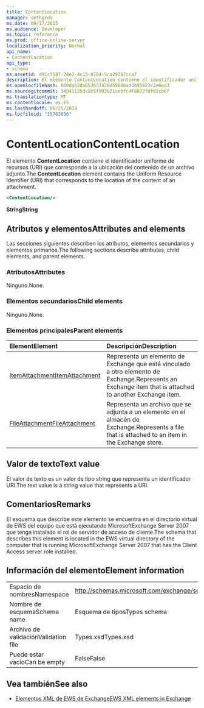 ```yaml
---
title: ContentLocation
manager: sethgros
ms.date: 09/17/2015
ms.audience: Developer
ms.topic: reference
ms.prod: office-online-server
localization_priority: Normal
api_name:
- ContentLocation
api_type:
- schema
ms.assetid: d91cf587-24e3-4c13-8784-5ca29787cca7
description: El elemento ContentLocation contiene el identificador uniforme de recursos (URI) que corresponde a la ubicación del contenido de un archivo adjunto.
ms.openlocfilehash: 060dab2da653637420d5900bad3b95823c2e6ea3
ms.sourcegitcommit: 34041125dc8c5f993b21cebfc4f8b72f0fd2cb6f
ms.translationtype: MT
ms.contentlocale: es-ES
ms.lasthandoff: 06/25/2018
ms.locfileid: "19763856"
---
```

# <a name="contentlocation"></a><span data-ttu-id="55d7f-103">ContentLocation</span><span class="sxs-lookup"><span data-stu-id="55d7f-103">ContentLocation</span></span>

<span data-ttu-id="55d7f-104">El elemento **ContentLocation** contiene el identificador uniforme de recursos (URI) que corresponde a la ubicación del contenido de un archivo adjunto.</span><span class="sxs-lookup"><span data-stu-id="55d7f-104">The **ContentLocation** element contains the Uniform Resource Identifier (URI) that corresponds to the location of the content of an attachment.</span></span> 
  
```xml
<ContentLocation/>
```

 <span data-ttu-id="55d7f-105">**String**</span><span class="sxs-lookup"><span data-stu-id="55d7f-105">**String**</span></span>
## <a name="attributes-and-elements"></a><span data-ttu-id="55d7f-106">Atributos y elementos</span><span class="sxs-lookup"><span data-stu-id="55d7f-106">Attributes and elements</span></span>

<span data-ttu-id="55d7f-107">Las secciones siguientes describen los atributos, elementos secundarios y elementos primarios.</span><span class="sxs-lookup"><span data-stu-id="55d7f-107">The following sections describe attributes, child elements, and parent elements.</span></span>
  
### <a name="attributes"></a><span data-ttu-id="55d7f-108">Atributos</span><span class="sxs-lookup"><span data-stu-id="55d7f-108">Attributes</span></span>

<span data-ttu-id="55d7f-109">Ninguno.</span><span class="sxs-lookup"><span data-stu-id="55d7f-109">None.</span></span>
  
### <a name="child-elements"></a><span data-ttu-id="55d7f-110">Elementos secundarios</span><span class="sxs-lookup"><span data-stu-id="55d7f-110">Child elements</span></span>

<span data-ttu-id="55d7f-111">Ninguno.</span><span class="sxs-lookup"><span data-stu-id="55d7f-111">None.</span></span>
  
### <a name="parent-elements"></a><span data-ttu-id="55d7f-112">Elementos principales</span><span class="sxs-lookup"><span data-stu-id="55d7f-112">Parent elements</span></span>

|<span data-ttu-id="55d7f-113">**Element**</span><span class="sxs-lookup"><span data-stu-id="55d7f-113">**Element**</span></span>|<span data-ttu-id="55d7f-114">**Descripción**</span><span class="sxs-lookup"><span data-stu-id="55d7f-114">**Description**</span></span>|
|:-----|:-----|
|[<span data-ttu-id="55d7f-115">ItemAttachment</span><span class="sxs-lookup"><span data-stu-id="55d7f-115">ItemAttachment</span></span>](itemattachment.md) <br/> |<span data-ttu-id="55d7f-116">Representa un elemento de Exchange que está vinculado a otro elemento de Exchange.</span><span class="sxs-lookup"><span data-stu-id="55d7f-116">Represents an Exchange item that is attached to another Exchange item.</span></span>  <br/> |
|[<span data-ttu-id="55d7f-117">FileAttachment</span><span class="sxs-lookup"><span data-stu-id="55d7f-117">FileAttachment</span></span>](fileattachment.md) <br/> |<span data-ttu-id="55d7f-118">Representa un archivo que se adjunta a un elemento en el almacén de Exchange.</span><span class="sxs-lookup"><span data-stu-id="55d7f-118">Represents a file that is attached to an item in the Exchange store.</span></span>  <br/> |
   
## <a name="text-value"></a><span data-ttu-id="55d7f-119">Valor de texto</span><span class="sxs-lookup"><span data-stu-id="55d7f-119">Text value</span></span>

<span data-ttu-id="55d7f-120">El valor de texto es un valor de tipo string que representa un identificador URI.</span><span class="sxs-lookup"><span data-stu-id="55d7f-120">The text value is a string value that represents a URI.</span></span>
  
## <a name="remarks"></a><span data-ttu-id="55d7f-121">Comentarios</span><span class="sxs-lookup"><span data-stu-id="55d7f-121">Remarks</span></span>

<span data-ttu-id="55d7f-122">El esquema que describe este elemento se encuentra en el directorio virtual de EWS del equipo que está ejecutando MicrosoftExchange Server 2007 que tenga instalado el rol de servidor de acceso de cliente.</span><span class="sxs-lookup"><span data-stu-id="55d7f-122">The schema that describes this element is located in the EWS virtual directory of the computer that is running MicrosoftExchange Server 2007 that has the Client Access server role installed.</span></span>
  
## <a name="element-information"></a><span data-ttu-id="55d7f-123">Información del elemento</span><span class="sxs-lookup"><span data-stu-id="55d7f-123">Element information</span></span>

|||
|:-----|:-----|
|<span data-ttu-id="55d7f-124">Espacio de nombres</span><span class="sxs-lookup"><span data-stu-id="55d7f-124">Namespace</span></span>  <br/> |http://schemas.microsoft.com/exchange/services/2006/types  <br/> |
|<span data-ttu-id="55d7f-125">Nombre de esquema</span><span class="sxs-lookup"><span data-stu-id="55d7f-125">Schema name</span></span>  <br/> |<span data-ttu-id="55d7f-126">Esquema de tipos</span><span class="sxs-lookup"><span data-stu-id="55d7f-126">Types schema</span></span>  <br/> |
|<span data-ttu-id="55d7f-127">Archivo de validación</span><span class="sxs-lookup"><span data-stu-id="55d7f-127">Validation file</span></span>  <br/> |<span data-ttu-id="55d7f-128">Types.xsd</span><span class="sxs-lookup"><span data-stu-id="55d7f-128">Types.xsd</span></span>  <br/> |
|<span data-ttu-id="55d7f-129">Puede estar vacío</span><span class="sxs-lookup"><span data-stu-id="55d7f-129">Can be empty</span></span>  <br/> |<span data-ttu-id="55d7f-130">False</span><span class="sxs-lookup"><span data-stu-id="55d7f-130">False</span></span>  <br/> |
   
## <a name="see-also"></a><span data-ttu-id="55d7f-131">Vea también</span><span class="sxs-lookup"><span data-stu-id="55d7f-131">See also</span></span>



- [<span data-ttu-id="55d7f-132">Elementos XML de EWS de Exchange</span><span class="sxs-lookup"><span data-stu-id="55d7f-132">EWS XML elements in Exchange</span></span>](ews-xml-elements-in-exchange.md)

